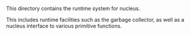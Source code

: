 This directory contains the runtime system for nucleus.

This includes runtime facilities such as the garbage collector, as well as a
nucleus interface to various primitive functions.
